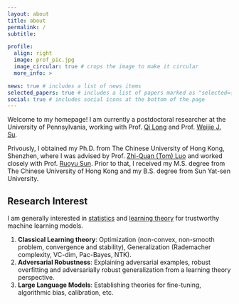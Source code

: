 ```yaml
---
layout: about
title: about
permalink: /
subtitle:

profile:
  align: right
  image: prof_pic.jpg
  image_circular: true # crops the image to make it circular
  more_info: >

news: true # includes a list of news items
selected_papers: true # includes a list of papers marked as "selected={true}"
social: true # includes social icons at the bottom of the page
---
```


Welcome to my homepage! I am currently a postdoctoral researcher at the University of Pennsylvania, working with Prof. [Qi Long](https://www.med.upenn.edu/long-lab/) and Prof. [Weijie J. Su](http://www-stat.wharton.upenn.edu/~suw/). 

Privously, I obtained my Ph.D. from The Chinese University of Hong Kong, Shenzhen, where I was advised by Prof. [Zhi-Quan (Tom) Luo](https://sds.cuhk.edu.cn/en/teacher/214) and worked closely with Prof. [Ruoyu Sun](https://ruoyus.github.io). Prior to that, I received my M.S. degree from The Chinese University of Hong Kong and my B.S. degree from Sun Yat-sen University.

Research Interest
---
I am generally interested in <a href='#'>statistics</a> and <a href='#'>learning theory</a> for trustworthy machine learning models.
1. **Classical Learning theory**: Optimization (non-convex, non-smooth problem, convergence and stability), Generalization (Rademacher complexity, VC-dim, Pac-Bayes, NTK).
2. **Adversarial Robustness**: Explaining adversarial examples, robust overfitting and adversarially robust generalization from a learning theory perspective.
3. **Large Language Models**:  Establishing theories for fine-tuning, algorithmic bias, calibration, etc.
